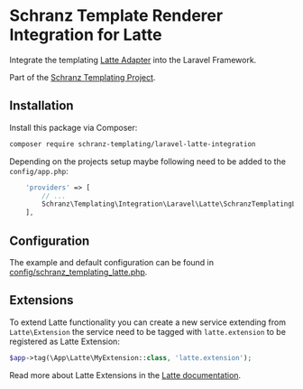 # Schranz Template Renderer Integration for Latte

Integrate the templating [Latte Adapter](https://github.com/schranz-templating/latte-adapter) 
into the Laravel Framework.

Part of the [Schranz Templating Project](https://github.com/schranz-templating/templating).

## Installation

Install this package via Composer:

```bash
composer require schranz-templating/laravel-latte-integration
```

Depending on the projects setup maybe following need to be added to the `config/app.php`:

```php
    'providers' => [
        // ...
        Schranz\Templating\Integration\Laravel\Latte\SchranzTemplatingLatteProvider::class,
    ],
```

## Configuration

The example and default configuration can be found in [config/schranz_templating_latte.php](config/schranz_templating_latte.php).

## Extensions

To extend Latte functionality you can create a new service extending from `Latte\Extension`
the service need to be tagged with `latte.extension` to be registered as Latte Extension:

```php
$app->tag(\App\Latte\MyExtension::class, 'latte.extension');
```

Read more about Latte Extensions in the [Latte documentation](https://latte.nette.org/en/creating-extension).
